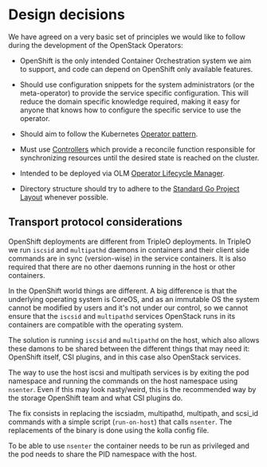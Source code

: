 # Design decisions

We have agreed on a very basic set of principles we would like to follow during
the development of the OpenStack Operators:

- OpenShift is the only intended Container Orchestration system we aim to
  support, and code can depend on OpenShift only available features.

- Should use configuration snippets for the system administrators (or the
  meta-operator) to provide the service specific configuration. This will
  reduce the domain specific knowledge required, making it easy for anyone that
  knows how to configure the specific service to use the operator.

- Should aim to follow the Kubernetes [Operator pattern](
  https://kubernetes.io/docs/concepts/extend-kubernetes/operator/).

- Must use [Controllers](
  https://kubernetes.io/docs/concepts/architecture/controller/) which provide
  a reconcile function responsible for synchronizing resources until the
  desired state is reached on the cluster.

- Intended to be deployed via OLM [Operator Lifecycle Manager](
  https://github.com/operator-framework/operator-lifecycle-manager).

- Directory structure should try to adhere to the [Standard Go Project Layout](
https://github.com/golang-standards/project-layout) whenever possible.

## Transport protocol considerations

OpenShift deployments are different from TripleO deployments.  In TripleO we
run `iscsid` and `multipathd` daemons in containers and their client side
commands are in sync (version-wise) in the service containers.  It is also
required that there are no other daemons running in the host or other
containers.

In the OpenShift world things are different. A big difference is that the
underlying operating system is CoreOS, and as an immutable OS the system cannot
be modified by users and it's not under our control, so we cannot ensure that
the `iscsid` and `multipathd` services OpenStack runs in its containers are
compatible with the operating system.

The solution is running `iscsid` and `multipathd` on the host, which also
allows these damons to be shared between the different things that may need it:
OpenShift itself, CSI plugins, and in this case also OpenStack services.

The way to use the host iscsi and multipath services is by exiting the pod
namespace and running the commands on the host namespace using `nsenter`.  Even
if this may look nasty/weird, this is the recommended way by the storage
OpenShift team and what CSI plugins do.

The fix consists in replacing the iscsiadm, multipathd, multipath, and scsi_id
commands with a simple script (`run-on-host`) that calls `nsenter`.  The
replacements of the binary is done using the kolla config file.

To be able to use `nsenter` the container needs to be run as privileged and the
pod needs to share the PID namespace with the host.
